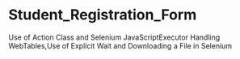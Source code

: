 # Student_Registration_Form
Use of Action Class and Selenium JavaScriptExecutor
Handling WebTables,Use of Explicit Wait and Downloading a File in Selenium
